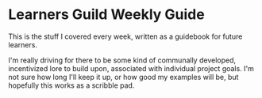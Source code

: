 # Learners Guild Weekly Guide

This is the stuff I covered every week, written as a guidebook for future learners.

I'm really driving for there to be some kind of communally developed, incentivized lore to build upon, associated with individual project goals. I'm not sure how long I'll keep it up, or how good my examples will be, but hopefully this works as a scribble pad.



